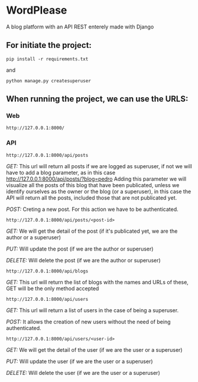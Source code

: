 # WordPlease
A blog platform with an API REST enterely made with Django

## For initiate the project:

```shell
pip install -r requirements.txt
```
and
```shell
python manage.py createsuperuser
```

## When running the project, we can use the URLS:


### Web
```shell
http://127.0.0.1:8000/
```


### API

```shell
http://127.0.0.1:8000/api/posts
```
*GET:* This url will return all posts if we are logged as superuser, if not we will have to add a blog parameter, as in this case <http://127.0.0.1:8000/api/posts/?blog=pedro>
Adding this parameter we will visualize all the posts of this blog that have been publicated, unless we identify ourselves as the owner or the blog (or a superuser), in this case the API will return all the posts, included those that are not publicated yet.

*POST:* Creting a new post. For this action we have to be authenticated.

```shell
http://127.0.0.1:8000/api/posts/<post-id>
```
*GET:* We will get the detail of the post (if it's publicated yet, we are the author or a superuser)

*PUT:* Will update the post (if we are the author or superuser)

*DELETE:* Will delete the post (if we are the author or superuser)

```shell
http://127.0.0.1:8000/api/blogs
```
*GET:* This url will return the list of blogs with the names and URLs of these, GET will be the only method accepted


```shell
http://127.0.0.1:8000/api/users
```
*GET:* This url will return a list of users in the case of being a superuser.

*POST:* It allows the creation of new users without the need of being authenticated.

```shell
http://127.0.0.1:8000/api/users/<user-id>
```
*GET:* We will get the detail of the user (if we are the user or a superuser)

*PUT:* Will update the user (if we are the user or a superuser)

*DELETE:* Will delete the user (if we are the user or a superuser)
